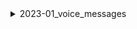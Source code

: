 <details>
<summary>2023-01_voice_messages</summary>

## Filter: Guild member count range
```css
Treatment 1: 0 - 10000
```

</details>
